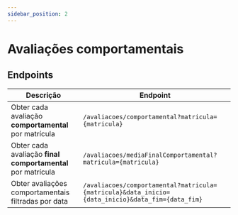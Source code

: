 ```yaml
---
sidebar_position: 2
---
```


# Avaliações comportamentais

## Endpoints

| Descrição                                                              | Endpoint                                                                                            |
| ---------------------------------------------------------------------- | --------------------------------------------------------------------------------------------------- |
| Obter cada avaliação **comportamental** por matrícula                  | `/avaliacoes/comportamental?matricula={matricula}`                                                  |
| Obter cada avaliação **final comportamental** por matrícula            | `/avaliacoes/mediaFinalComportamental?matricula={matricula}`                                        |
| Obter avaliações comportamentais filtradas por data                    | `/avaliacoes/comportamental?matricula={matricula}&data_inicio={data_inicio}&data_fim={data_fim}`    |


